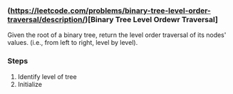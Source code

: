 ### (https://leetcode.com/problems/binary-tree-level-order-traversal/description/)[Binary Tree Level Ordewr Traversal]

Given the root of a binary tree, return the level order traversal of its nodes' values. (i.e., from left to right, level by level).

### Steps

1. Identify level of tree
2. Initialize 